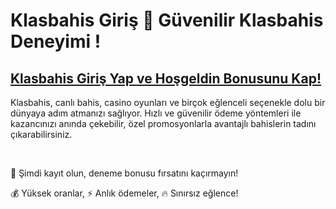 # Klasbahis Giriş 🎲 Güvenilir Klasbahis Deneyimi !

## [Klasbahis Giriş Yap ve Hoşgeldin Bonusunu Kap!](https://winzhub.org/?utm_source=sweet&utm_medium=referral)

Klasbahis, canlı bahis, casino oyunları ve birçok eğlenceli seçenekle dolu bir dünyaya adım atmanızı sağlıyor. Hızlı ve güvenilir ödeme yöntemleri ile kazancınızı anında çekebilir, özel promosyonlarla avantajlı bahislerin tadını çıkarabilirsiniz. 

<br>

🎁 Şimdi kayıt olun, deneme bonusu fırsatını kaçırmayın!

💰 Yüksek oranlar, ⚡ Anlık ödemeler, 🔥 Sınırsız eğlence!
